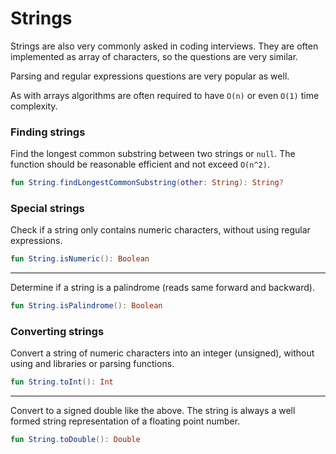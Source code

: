# Strings

Strings are also very commonly asked in coding interviews. They are often implemented as array of characters, so the questions are very similar.

Parsing and regular expressions questions are very popular as well.

As with arrays algorithms are often required to have `O(n)` or even `O(1)` time complexity.

### Finding strings

Find the longest common substring between two strings or `null`. The function should be reasonable efficient and not exceed `O(n^2)`.

```kotlin
fun String.findLongestCommonSubstring(other: String): String?
```

### Special strings

Check if a string only contains numeric characters, without using regular expressions.

```kotlin
fun String.isNumeric(): Boolean
```
---
Determine if a string is a palindrome (reads same forward and backward).

```kotlin
fun String.isPalindrome(): Boolean
```

### Converting strings

Convert a string of numeric characters into an integer (unsigned), without using and libraries or parsing functions.

```kotlin
fun String.toInt(): Int
```
---
Convert to a signed double like the above. The string is always a well formed string representation of a floating point number.

```kotlin
fun String.toDouble(): Double
```
